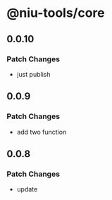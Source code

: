 # @niu-tools/core

## 0.0.10

### Patch Changes

- just publish

## 0.0.9

### Patch Changes

- add two function

## 0.0.8

### Patch Changes

- update
